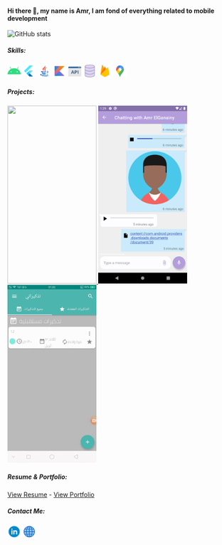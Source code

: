 #### Hi there 👋, my name is Amr, I am fond of everything related to mobile development


![GitHub stats](https://github-readme-stats.vercel.app/api?username=ganainy&show_icons=true)  

##### Skills: 
 <img src='https://github.com/ganainy/ganainy/blob/main/android.png' alt='website' height='30'> <img src='https://github.com/ganainy/ganainy/blob/main/flutter.png' alt='website' height='30'>
 <img src='https://github.com/ganainy/ganainy/blob/main/java.png' alt='website' height='30'>
 <img src='https://github.com/ganainy/ganainy/blob/main/kotlin.png' alt='website' height='30'>
 <img src='https://github.com/ganainy/ganainy/blob/main/api.png' alt='website' height='30'>
 <img src='https://github.com/ganainy/ganainy/blob/main/database.png' alt='website' height='30'>
 <img src='https://github.com/ganainy/ganainy/blob/main/firebase.png' alt='website' height='30'>
  <img src='https://github.com/ganainy/ganainy/blob/main/maps.png' alt='website' height='30'>

##### Projects: 
<a href="https://github.com/ganainy/GymMasters" target="_blank">
  <img src="https://github.com/ganainy/ganainy/blob/main/gym-master-gif.gif" width="200" height="400"/>
</a> 

<a href="https://github.com/ganainy/Our_chat" target="_blank">
  <img src="https://github.com/ganainy/ganainy/blob/main/our-chat-gif.gif" width="200" height="400"/>
</a>


<a href="https://github.com/ganainy/Reminderly" target="_blank">
  <img src="https://github.com/ganainy/ganainy/blob/main/reminderly-gif.gif" width="200" height="400"/>
</a>



 ##### Resume & Portfolio: 
 [View Resume](https://drive.google.com/drive/folders/1ZIHmoZBYllS8mb545TFHASr5kgzBzxMJ?usp=sharing) -
 [View Portfolio](https://ganainy.github.io/myportfolio/#/)

##### Contact Me: 
[<img src='https://github.com/ganainy/ganainy/blob/main/icons8-linkedin-circled.gif' alt='linkedin' height='30'>](https://www.linkedin.com/in/https://www.linkedin.com/in/amr-elganainy//) 
 [<img src='https://github.com/ganainy/ganainy/blob/main/icons8-geography.gif' alt='portfolio' height='30'>](https://ganainy.github.io/myportfolio/#/) 
 
